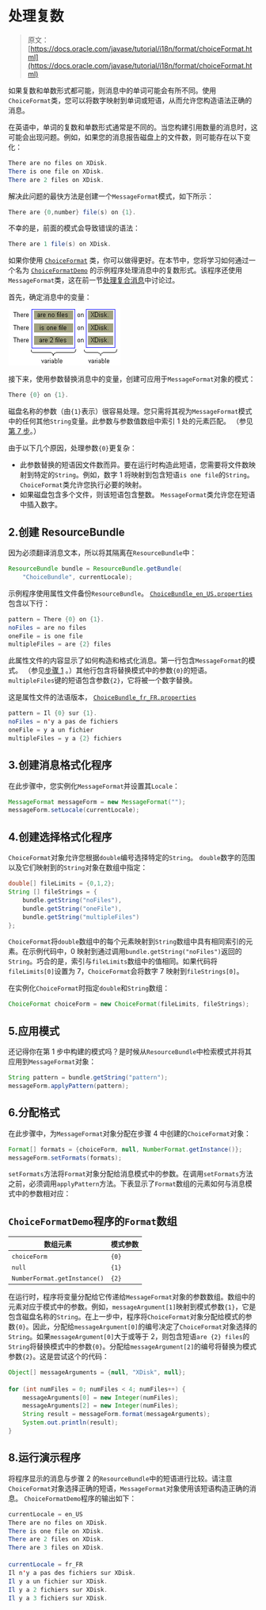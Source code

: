 # 处理复数

> 原文： [https://docs.oracle.com/javase/tutorial/i18n/format/choiceFormat.html](https://docs.oracle.com/javase/tutorial/i18n/format/choiceFormat.html)

如果复数和单数形式都可能，则消息中的单词可能会有所不同。使用`ChoiceFormat`类，您可以将数字映射到单词或短语，从而允许您构造语法正确的消息。

在英语中，单词的复数和单数形式通常是不同的。当您构建引用数量的消息时，这可能会出现问题。例如，如果您的消息报告磁盘上的文件数，则可能存在以下变化：

```java
There are no files on XDisk.
There is one file on XDisk.
There are 2 files on XDisk.

```

解决此问题的最快方法是创建一个`MessageFormat`模式，如下所示：

```java
There are {0,number} file(s) on {1}.

```

不幸的是，前面的模式会导致错误的语法：

```java
There are 1 file(s) on XDisk.

```

如果你使用 [`ChoiceFormat`](https://docs.oracle.com/javase/8/docs/api/java/text/ChoiceFormat.html) 类，你可以做得更好。在本节中，您将学习如何通过一个名为 [`ChoiceFormatDemo`](examples/ChoiceFormatDemo.java) 的示例程序处理消息中的复数形式。该程序还使用`MessageFormat`类，这在前一节[处理复合消息](messageFormat.html)中讨论过。

首先，确定消息中的变量：

![Three lines of text, with the variables in each line highlighted.](img/329f040f8e07ba19cbf29c8caf488611.jpg)

接下来，使用参数替换消息中的变量，创建可应用于`MessageFormat`对象的模式：

```java
There {0} on {1}.

```

磁盘名称的参数（由`{1}`表示）很容易处理。您只需将其视为`MessageFormat`模式中的任何其他`String`变量。此参数与参数值数组中索引 1 处的元素匹配。 （参见[第 7 步](#step7)。）

由于以下几个原因，处理参数`{0}`更复杂：

*   此参数替换的短语因文件数而异。要在运行时构造此短语，您需要将文件数映射到特定的`String`。例如，数字 1 将映射到包含短语`is one file`的`String`。 `ChoiceFormat`类允许您执行必要的映射。
*   如果磁盘包含多个文件，则该短语包含整数。 `MessageFormat`类允许您在短语中插入数字。

## 2.创建 ResourceBundle

因为必须翻译消息文本，所以将其隔离在`ResourceBundle`中：

```java
ResourceBundle bundle = ResourceBundle.getBundle(
    "ChoiceBundle", currentLocale);

```

示例程序使用属性文件备份`ResourceBundle`。 [`ChoiceBundle_en_US.properties`](examples/ChoiceBundle_en_US.properties) 包含以下行：

```java
pattern = There {0} on {1}.
noFiles = are no files
oneFile = is one file
multipleFiles = are {2} files

```

此属性文件的内容显示了如何构造和格式化消息。第一行包含`MessageFormat`的模式。 （参见[步骤 1](#step1) 。）其他行包含将替换模式中的参数`{0}`的短语。 `multipleFiles`键的短语包含参数`{2}`，它将被一个数字替换。

这是属性文件的法语版本， [`ChoiceBundle_fr_FR.properties`](examples/ChoiceBundle_fr_FR.properties)

```java
pattern = Il {0} sur {1}.
noFiles = n'y a pas de fichiers
oneFile = y a un fichier
multipleFiles = y a {2} fichiers

```

## 3.创建消息格式化程序

在此步骤中，您实例化`MessageFormat`并设置其`Locale`：

```java
MessageFormat messageForm = new MessageFormat("");
messageForm.setLocale(currentLocale);

```

## 4.创建选择格式化程序

`ChoiceFormat`对象允许您根据`double`编号选择特定的`String`。 `double`数字的范围以及它们映射到的`String`对象在数组中指定：

```java
double[] fileLimits = {0,1,2};
String [] fileStrings = {
    bundle.getString("noFiles"),
    bundle.getString("oneFile"),
    bundle.getString("multipleFiles")
};

```

`ChoiceFormat`将`double`数组中的每个元素映射到`String`数组中具有相同索引的元素。在示例代码中，0 映射到通过调用`bundle.getString("noFiles")`返回的`String`。巧合的是，索引与`fileLimits`数组中的值相同。如果代码将`fileLimits[0]`设置为 7，`ChoiceFormat`会将数字 7 映射到`fileStrings[0]`。

在实例化`ChoiceFormat`时指定`double`和`String`数组：

```java
ChoiceFormat choiceForm = new ChoiceFormat(fileLimits, fileStrings);

```

## 5.应用模式

还记得你在第 1 步中构建的模式吗？是时候从`ResourceBundle`中检索模式并将其应用到`MessageFormat`对象：

```java
String pattern = bundle.getString("pattern");
messageForm.applyPattern(pattern);

```

## 6.分配格式

在此步骤中，为`MessageFormat`对象分配在步骤 4 中创建的`ChoiceFormat`对象：

```java
Format[] formats = {choiceForm, null, NumberFormat.getInstance()};
messageForm.setFormats(formats);

```

`setFormats`方法将`Format`对象分配给消息模式中的参数。在调用`setFormats`方法之前，必须调用`applyPattern`方法。下表显示了`Format`数组的元素如何与消息模式中的参数相对应：

## `ChoiceFormatDemo`程序的`Format`数组

| 数组元素 | 模式参数 |
| --- | --- |
| `choiceForm` | `{0}` |
| `null` | `{1}` |
| `NumberFormat.getInstance()` | `{2}` |

在运行时，程序将变量分配给它传递给`MessageFormat`对象的参数数组。数组中的元素对应于模式中的参数。例如，`messageArgument[1]`映射到模式参数`{1}`，它是包含磁盘名称的`String`。在上一步中，程序将`ChoiceFormat`对象分配给模式的参数`{0}`。因此，分配给`messageArgument[0]`的编号决定了`ChoiceFormat`对象选择的`String`。如果`messageArgument[0]`大于或等于 2，则包含短语`are {2} files`的`String`将替换模式中的参数`{0}`。分配给`messageArgument[2]`的编号将替换为模式参数`{2}`。这是尝试这个的代码：

```java
Object[] messageArguments = {null, "XDisk", null};

for (int numFiles = 0; numFiles < 4; numFiles++) {
    messageArguments[0] = new Integer(numFiles);
    messageArguments[2] = new Integer(numFiles);
    String result = messageForm.format(messageArguments);
    System.out.println(result);
}

```

## 8.运行演示程序

将程序显示的消息与步骤 2 的`ResourceBundle`中的短语进行比较。请注意`ChoiceFormat`对象选择正确的短语，`MessageFormat`对象使用该短语构造正确的消息。 `ChoiceFormatDemo`程序的输出如下：

```java
currentLocale = en_US
There are no files on XDisk.
There is one file on XDisk.
There are 2 files on XDisk.
There are 3 files on XDisk.

currentLocale = fr_FR
Il n'y a pas des fichiers sur XDisk.
Il y a un fichier sur XDisk.
Il y a 2 fichiers sur XDisk.
Il y a 3 fichiers sur XDisk.

```